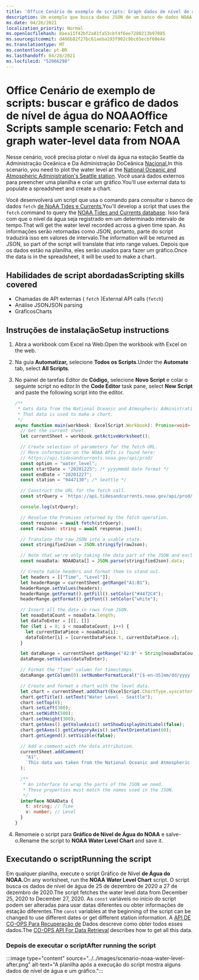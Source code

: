 ```yaml
---
title: 'Office Cenário de exemplo de scripts: Graph dados de nível de água do NOAA'
description: Um exemplo que busca dados JSON de um banco de dados NOAA e os usa para criar um gráfico.
ms.date: 04/26/2021
localization_priority: Normal
ms.openlocfilehash: 8aea11f42bf2a81fa53cbf4f6ee7280213b97085
ms.sourcegitcommit: d466b82f27bc61aeba193f902c9bc65ecbf60e4e
ms.translationtype: MT
ms.contentlocale: pt-BR
ms.lasthandoff: 04/28/2021
ms.locfileid: "52066298"
---
```

# <a name="office-scripts-sample-scenario-fetch-and-graph-water-level-data-from-noaa"></a><span data-ttu-id="b0e33-103">Office Cenário de exemplo de scripts: buscar e gráfico de dados de nível de água do NOAA</span><span class="sxs-lookup"><span data-stu-id="b0e33-103">Office Scripts sample scenario: Fetch and graph water-level data from NOAA</span></span>

<span data-ttu-id="b0e33-104">Nesse cenário, você precisa plotar o nível da água na estação Seattle da Administração Oceânica e Da Administração DoCeânica [Nacional.](https://tidesandcurrents.noaa.gov/stationhome.html?id=9447130)</span><span class="sxs-lookup"><span data-stu-id="b0e33-104">In this scenario, you need to plot the water level at the [National Oceanic and Atmospheric Administration's Seattle station](https://tidesandcurrents.noaa.gov/stationhome.html?id=9447130).</span></span> <span data-ttu-id="b0e33-105">Você usará dados externos para preencher uma planilha e criar um gráfico.</span><span class="sxs-lookup"><span data-stu-id="b0e33-105">You'll use external data to populate a spreadsheet and create a chart.</span></span>

<span data-ttu-id="b0e33-106">Você desenvolverá um script que usa o comando para consultar o banco de dados `fetch` [de NoAA Tides e Currents.](https://tidesandcurrents.noaa.gov/)</span><span class="sxs-lookup"><span data-stu-id="b0e33-106">You'll develop a script that uses the `fetch` command to query the [NOAA Tides and Currents database](https://tidesandcurrents.noaa.gov/).</span></span> <span data-ttu-id="b0e33-107">Isso fará com que o nível da água seja registrado em um determinado intervalo de tempo.</span><span class="sxs-lookup"><span data-stu-id="b0e33-107">That will get the water level recorded across a given time span.</span></span> <span data-ttu-id="b0e33-108">As informações serão retornadas como JSON, portanto, parte do script traduzirá isso em valores de intervalo.</span><span class="sxs-lookup"><span data-stu-id="b0e33-108">The information will be returned as JSON, so part of the script will translate that into range values.</span></span> <span data-ttu-id="b0e33-109">Depois que os dados estão na planilha, eles serão usados para fazer um gráfico.</span><span class="sxs-lookup"><span data-stu-id="b0e33-109">Once the data is in the spreadsheet, it will be used to make a chart.</span></span>

## <a name="scripting-skills-covered"></a><span data-ttu-id="b0e33-110">Habilidades de script abordadas</span><span class="sxs-lookup"><span data-stu-id="b0e33-110">Scripting skills covered</span></span>

- <span data-ttu-id="b0e33-111">Chamadas de API externas ( `fetch` )</span><span class="sxs-lookup"><span data-stu-id="b0e33-111">External API calls (`fetch`)</span></span>
- <span data-ttu-id="b0e33-112">Análise JSON</span><span class="sxs-lookup"><span data-stu-id="b0e33-112">JSON parsing</span></span>
- <span data-ttu-id="b0e33-113">Gráficos</span><span class="sxs-lookup"><span data-stu-id="b0e33-113">Charts</span></span>

## <a name="setup-instructions"></a><span data-ttu-id="b0e33-114">Instruções de instalação</span><span class="sxs-lookup"><span data-stu-id="b0e33-114">Setup instructions</span></span>

1. <span data-ttu-id="b0e33-115">Abra a workbook com Excel na Web.</span><span class="sxs-lookup"><span data-stu-id="b0e33-115">Open the workbook with Excel on the web.</span></span>

1. <span data-ttu-id="b0e33-116">Na guia **Automatizar,** selecione **Todos os Scripts**.</span><span class="sxs-lookup"><span data-stu-id="b0e33-116">Under the **Automate** tab, select **All Scripts**.</span></span>

1. <span data-ttu-id="b0e33-117">No painel de tarefas Editor de **Código,** selecione **Novo Script** e colar o seguinte script no editor.</span><span class="sxs-lookup"><span data-stu-id="b0e33-117">In the **Code Editor** task pane, select **New Script** and paste the following script into the editor.</span></span>

    ```TypeScript
    /**
     * Gets data from the National Oceanic and Atmospheric Administration's Tides and Currents database. 
     * That data is used to make a chart.
     */
    async function main(workbook: ExcelScript.Workbook): Promise<void> {
      // Get the current sheet.
      let currentSheet = workbook.getActiveWorksheet();
    
      // Create selection of parameters for the fetch URL.
      // More information on the NOAA APIs is found here: 
      // https://api.tidesandcurrents.noaa.gov/api/prod/
      const option = "water_level";
      const startDate = "20201225"; /* yyyymmdd date format */
      const endDate = "20201227";
      const station = "9447130"; /* Seattle */
    
      // Construct the URL for the fetch call.
      const strQuery = `https://api.tidesandcurrents.noaa.gov/api/prod/datagetter?product=${option}&begin_date=${startDate}&end_date=${endDate}&datum=MLLW&station=${station}&units=english&time_zone=gmt&application=NOS.COOPS.TAC.WL&format=json`;
    
      console.log(strQuery);
    
      // Resolve the Promises returned by the fetch operation.
      const response = await fetch(strQuery);
      const rawJson: string = await response.json();
    
      // Translate the raw JSON into a usable state.
      const stringifiedJson = JSON.stringify(rawJson);
    
      // Note that we're only taking the data part of the JSON and excluding the metadata.
      const noaaData: NOAAData[] = JSON.parse(stringifiedJson).data;
    
      // Create table headers and format them to stand out.
      let headers = [["Time", "Level"]];
      let headerRange = currentSheet.getRange("A1:B1");
      headerRange.setValues(headers);
      headerRange.getFormat().getFill().setColor("#4472C4");
      headerRange.getFormat().getFont().setColor("white");
    
      // Insert all the data in rows from JSON.
      let noaaDataCount = noaaData.length;
      let dataToEnter = [[], []]
      for (let i = 0; i < noaaDataCount; i++) {
        let currentDataPiece = noaaData[i];
        dataToEnter[i] = [currentDataPiece.t, currentDataPiece.v];
      }
    
      let dataRange = currentSheet.getRange("A2:B" + String(noaaDataCount + 1)); /* +1 to account for the title row */
      dataRange.setValues(dataToEnter);
    
      // Format the "Time" column for timestamps.
      dataRange.getColumn(0).setNumberFormatLocal("[$-en-US]mm/dd/yyyy hh:mm AM/PM;@");
    
      // Create and format a chart with the level data.
      let chart = currentSheet.addChart(ExcelScript.ChartType.xyscatterSmooth, dataRange);
      chart.getTitle().setText("Water Level - Seattle");
      chart.setTop(0);
      chart.setLeft(300);
      chart.setWidth(500);
      chart.setHeight(300);
      chart.getAxes().getValueAxis().setShowDisplayUnitLabel(false);
      chart.getAxes().getCategoryAxis().setTextOrientation(60);
      chart.getLegend().setVisible(false);
    
      // Add a comment with the data attribution.
      currentSheet.addComment(
        "A1",
        `This data was taken from the National Oceanic and Atmospheric Administration's Tides and Currents database on ${new Date(Date.now())}.`
      );
    
      /**
       * An interface to wrap the parts of the JSON we need.
       * These properties must match the names used in the JSON.
       */ 
      interface NOAAData {
        t: string; // Time
        v: number; // Level
      }
    }
    ```

1. <span data-ttu-id="b0e33-118">Renomeie o script para **Gráfico de Nível de Água do NOAA** e salve-o.</span><span class="sxs-lookup"><span data-stu-id="b0e33-118">Rename the script to **NOAA Water Level Chart** and save it.</span></span>

## <a name="running-the-script"></a><span data-ttu-id="b0e33-119">Executando o script</span><span class="sxs-lookup"><span data-stu-id="b0e33-119">Running the script</span></span>

<span data-ttu-id="b0e33-120">Em qualquer planilha, execute o script Gráfico de Nível **de Água do NOAA.**</span><span class="sxs-lookup"><span data-stu-id="b0e33-120">On any worksheet, run the **NOAA Water Level Chart** script.</span></span> <span data-ttu-id="b0e33-121">O script busca os dados de nível de água de 25 de dezembro de 2020 a 27 de dezembro de 2020.</span><span class="sxs-lookup"><span data-stu-id="b0e33-121">The script fetches the water level data from December 25, 2020 to December 27, 2020.</span></span> <span data-ttu-id="b0e33-122">As `const` variáveis no início do script podem ser alteradas para usar datas diferentes ou obter informações de estação diferentes.</span><span class="sxs-lookup"><span data-stu-id="b0e33-122">The `const` variables at the beginning of the script can be changed to use different dates or get different station information.</span></span> <span data-ttu-id="b0e33-123">A [API DE CO-OPS Para Recuperação de](https://api.tidesandcurrents.noaa.gov/api/prod/) Dados descreve como obter todos esses dados.</span><span class="sxs-lookup"><span data-stu-id="b0e33-123">The [CO-OPS API For Data Retrieval](https://api.tidesandcurrents.noaa.gov/api/prod/) describes how to get all this data.</span></span>

### <a name="after-running-the-script"></a><span data-ttu-id="b0e33-124">Depois de executar o script</span><span class="sxs-lookup"><span data-stu-id="b0e33-124">After running the script</span></span>

:::image type="content" source="../../images/scenario-noaa-water-level-after.png" alt-text="A planilha após a execução do script mostra alguns dados de nível de água e um gráfico.":::
